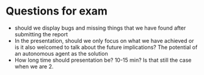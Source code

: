 # Questions for exam
- should we display bugs and missing things that we have found after submitting the report
- In the presentation, should we only focus on what we have achieved or is it also welcomed to talk about the future implications? The potential of an autonomous agent as the solution
- How long time should presentation be? 10-15 min? Is that still the case when we are 2.
